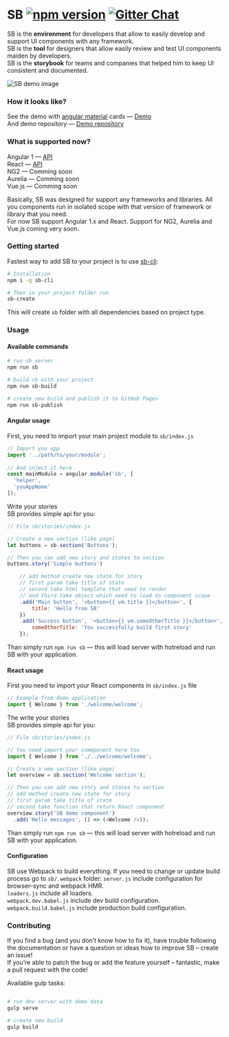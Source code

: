 # SB [![npm version](https://badge.fury.io/js/ui-storybook.svg)](https://badge.fury.io/js/ui-storybook) [![Gitter Chat](https://badges.gitter.im/owner/repo.png)](https://gitter.im/ui-sb/Lobby)


SB is the **environment** for developers that allow to easily develop and support UI components with any framework.  
SB is the **tool** for designers that allow easily review and test UI components maiden by developers.  
SB is the **storybook** for teams and companies that helped him to keep UI consistent and documented.  

![SB demo image](docs/sb-demo.gif)

### How it looks like?
See the demo with [angular material](https://material.angularjs.org/latest/) cards — [Demo](https://ui-storybook.github.io/sb-angular-material-cards-demo/#/?split=true)  
And demo repository — [Demo repository](https://github.com/ui-storybook/sb-angular-material-cards-demo)

### What is supported now?
Angular 1 — [API](#angular-usage)         
React — [API](#react-usage)         
NG2 — Comming soon  
Aurelia — Comming soon  
Vue.js — Comming soon  

Basically, SB was designed for support any frameworks and libraries. All you components run in isolated scope with that version of framework or library that you need.  
For now SB support Angular 1.x and React. Support for NG2, Aurelia and Vue.js coming very soon.



### Getting started
Fastest way to add SB to your project is to use [sb-cli](https://github.com/ui-storybook/sb-cli):  

```bash
# Installation
npm i -g sb-cli

# Then in your project folder run  
sb-create
```

This will create `sb` folder with all dependencies based on project type.

### Usage
#### Available commands
```bash
# run sb server
npm run sb

# build sb with your project
npm run sb-build

# create new build and publish it to GitHub Pages
npm run sb-publish
```

#### Angular usage
First, you need to import your main project module to `sb/index.js`  

```js
// Import you app 
import '../path/to/your/module';
 
// And inject it here 
const mainModule = angular.module('sb', [
  'helper',
  'youAppName'
]);

```

Write your stories  
SB provides simple api for you:

```js
// File sb/stories/index.js

// Create a new section (like page)
let buttons = sb.section('Buttons');

// Then you can add new story and states to section
buttons.story('Simple buttons')

    // add method create new state for story 
    // first param take title of state
    // second take html template that need to render 
    // and third take object which need to load to component scope
    .add('Main button', '<button>{{ vm.title }}</button>', {
        title: 'Hello from SB'
    })
    .add('Success button', '<button>{{ vm.someOtherTitle }}</button>', {
        someOtherTitle: 'You successfully build first story'
    });

``` 

Than simply run `npm run sb` — this will load server with hotreload and run SB with your application.  

#### React usage
First you need to import your React components in `sb/index.js` file  

```js
// Example from demo application  
import { Welcome } from './welcome/welcome';
```

The write your stories  
SB provides simple api for you:

```js
// File sb/stories/index.js

// You need import your commponent here too
import { Welcome } from './../welcome/welcome';

// Create a new section (like page)
let overview = sb.section('Welcome section');

// Then you can add new story and states to section
// add method create new state for story 
// first param take title of state
// second take function that return Raact component 
overview.story('SB demo component')
  .add('Hello messages', () => (<Welcome />));
``` 

Than simply run `npm run sb` — this will load server with hotreload and run SB with your application.


#### Configuration 
SB use Webpack to build everything. If you need to change or update build process go to `sb/.webpack` folder:
`server.js` include configuration for browser-sync and webpack HMR.  
`loaders.js` include all loaders.  
`webpack.dev.babel.js` include dev build configuration.   
`webpack.build.babel.js` include production build configuration.

### Contributing

If you find a bug (and you don’t know how to fix it), have trouble following the documentation or have a question or ideas how to improve SB – create an issue!  
If you’re able to patch the bug or add the feature yourself – fantastic, make a pull request with the code! 

Available gulp tasks: 
```bash

# run dev server with demo data
gulp serve  

# create new build
gulp build  

```
